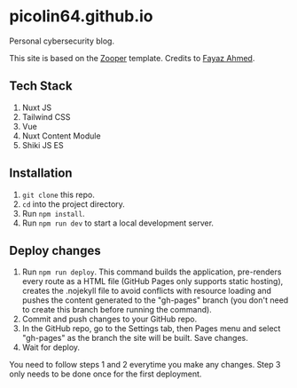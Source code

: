 # picolin64.github.io

Personal cybersecurity blog.

This site is based on the [Zooper](https://github.com/fayazara/zooper) template. Credits to [Fayaz Ahmed](https://github.com/fayazara).

## Tech Stack

1. Nuxt JS
2. Tailwind CSS
3. Vue
4. Nuxt Content Module
5. Shiki JS ES

## Installation

1. ``git clone`` this repo.
2. ``cd`` into the project directory.
3. Run ``npm install``.
4. Run ``npm run dev`` to start a local development server.

## Deploy changes

1. Run ``npm run deploy``. This command builds the application, pre-renders every route as a HTML file (GitHub Pages only supports static hosting), creates the .nojekyll file to avoid conflicts with resource loading and pushes the content generated to the "gh-pages" branch (you don't need to create this branch before running the command).
2. Commit and push changes to your GitHub repo.
3. In the GitHub repo, go to the Settings tab, then Pages menu and select "gh-pages" as the branch the site will be built. Save changes.
4. Wait for deploy.

You need to follow steps 1 and 2 everytime you make any changes. Step 3 only needs to be done once for the first deployment.
